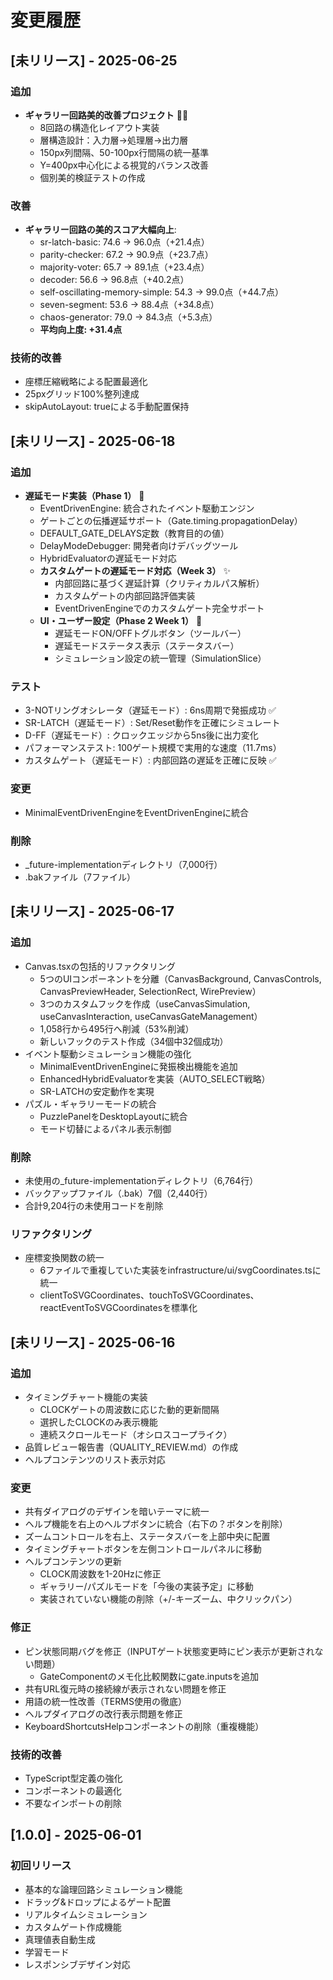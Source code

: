 # 変更履歴

## [未リリース] - 2025-06-25

### 追加

- **ギャラリー回路美的改善プロジェクト** 🎨✨
  - 8回路の構造化レイアウト実装
  - 層構造設計：入力層→処理層→出力層
  - 150px列間隔、50-100px行間隔の統一基準
  - Y=400px中心化による視覚的バランス改善
  - 個別美的検証テストの作成

### 改善

- **ギャラリー回路の美的スコア大幅向上**:
  - sr-latch-basic: 74.6 → 96.0点（+21.4点）
  - parity-checker: 67.2 → 90.9点（+23.7点）
  - majority-voter: 65.7 → 89.1点（+23.4点）
  - decoder: 56.6 → 96.8点（+40.2点）
  - self-oscillating-memory-simple: 54.3 → 99.0点（+44.7点）
  - seven-segment: 53.6 → 88.4点（+34.8点）
  - chaos-generator: 79.0 → 84.3点（+5.3点）
  - **平均向上度: +31.4点**

### 技術的改善

- 座標圧縮戦略による配置最適化
- 25pxグリッド100%整列達成
- skipAutoLayout: trueによる手動配置保持

## [未リリース] - 2025-06-18

### 追加

- **遅延モード実装（Phase 1）** 🚀
  - EventDrivenEngine: 統合されたイベント駆動エンジン
  - ゲートごとの伝播遅延サポート（Gate.timing.propagationDelay）
  - DEFAULT_GATE_DELAYS定数（教育目的の値）
  - DelayModeDebugger: 開発者向けデバッグツール
  - HybridEvaluatorの遅延モード対応
  - **カスタムゲートの遅延モード対応（Week 3）** ✨
    - 内部回路に基づく遅延計算（クリティカルパス解析）
    - カスタムゲートの内部回路評価実装
    - EventDrivenEngineでのカスタムゲート完全サポート
  - **UI・ユーザー設定（Phase 2 Week 1）** 🎨
    - 遅延モードON/OFFトグルボタン（ツールバー）
    - 遅延モードステータス表示（ステータスバー）
    - シミュレーション設定の統一管理（SimulationSlice）

### テスト

- 3-NOTリングオシレータ（遅延モード）: 6ns周期で発振成功 ✅
- SR-LATCH（遅延モード）: Set/Reset動作を正確にシミュレート
- D-FF（遅延モード）: クロックエッジから5ns後に出力変化
- パフォーマンステスト: 100ゲート規模で実用的な速度（11.7ms）
- カスタムゲート（遅延モード）: 内部回路の遅延を正確に反映 ✅

### 変更

- MinimalEventDrivenEngineをEventDrivenEngineに統合

### 削除

- \_future-implementationディレクトリ（7,000行）
- .bakファイル（7ファイル）

## [未リリース] - 2025-06-17

### 追加

- Canvas.tsxの包括的リファクタリング
  - 5つのUIコンポーネントを分離（CanvasBackground, CanvasControls, CanvasPreviewHeader, SelectionRect, WirePreview）
  - 3つのカスタムフックを作成（useCanvasSimulation, useCanvasInteraction, useCanvasGateManagement）
  - 1,058行から495行へ削減（53%削減）
  - 新しいフックのテスト作成（34個中32個成功）
- イベント駆動シミュレーション機能の強化
  - MinimalEventDrivenEngineに発振検出機能を追加
  - EnhancedHybridEvaluatorを実装（AUTO_SELECT戦略）
  - SR-LATCHの安定動作を実現
- パズル・ギャラリーモードの統合
  - PuzzlePanelをDesktopLayoutに統合
  - モード切替によるパネル表示制御

### 削除

- 未使用の\_future-implementationディレクトリ（6,764行）
- バックアップファイル（.bak）7個（2,440行）
- 合計9,204行の未使用コードを削除

### リファクタリング

- 座標変換関数の統一
  - 6ファイルで重複していた実装をinfrastructure/ui/svgCoordinates.tsに統一
  - clientToSVGCoordinates、touchToSVGCoordinates、reactEventToSVGCoordinatesを標準化

## [未リリース] - 2025-06-16

### 追加

- タイミングチャート機能の実装
  - CLOCKゲートの周波数に応じた動的更新間隔
  - 選択したCLOCKのみ表示機能
  - 連続スクロールモード（オシロスコープライク）
- 品質レビュー報告書（QUALITY_REVIEW.md）の作成
- ヘルプコンテンツのリスト表示対応

### 変更

- 共有ダイアログのデザインを暗いテーマに統一
- ヘルプ機能を右上のヘルプボタンに統合（右下の？ボタンを削除）
- ズームコントロールを右上、ステータスバーを上部中央に配置
- タイミングチャートボタンを左側コントロールパネルに移動
- ヘルプコンテンツの更新
  - CLOCK周波数を1-20Hzに修正
  - ギャラリー/パズルモードを「今後の実装予定」に移動
  - 実装されていない機能の削除（+/-キーズーム、中クリックパン）

### 修正

- ピン状態同期バグを修正（INPUTゲート状態変更時にピン表示が更新されない問題）
  - GateComponentのメモ化比較関数にgate.inputsを追加
- 共有URL復元時の接続線が表示されない問題を修正
- 用語の統一性改善（TERMS使用の徹底）
- ヘルプダイアログの改行表示問題を修正
- KeyboardShortcutsHelpコンポーネントの削除（重複機能）

### 技術的改善

- TypeScript型定義の強化
- コンポーネントの最適化
- 不要なインポートの削除

## [1.0.0] - 2025-06-01

### 初回リリース

- 基本的な論理回路シミュレーション機能
- ドラッグ&ドロップによるゲート配置
- リアルタイムシミュレーション
- カスタムゲート作成機能
- 真理値表自動生成
- 学習モード
- レスポンシブデザイン対応
